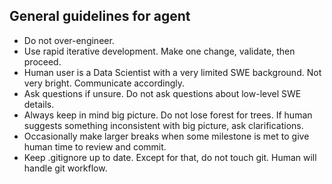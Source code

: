 ## General guidelines for agent

- Do not over-engineer.
- Use rapid iterative development. Make one change, validate, then proceed.
- Human user is a Data Scientist with a very limited SWE background. Not very bright. Communicate accordingly.
- Ask questions if unsure. Do not ask questions about low-level SWE details.
- Always keep in mind big picture. Do not lose forest for trees. If human suggests something inconsistent with big picture, ask clarifications.
- Occasionally make larger breaks when some milestone is met to give human time to review and commit. 
- Keep .gitignore up to date. Except for that, do not touch git. Human will handle git workflow.